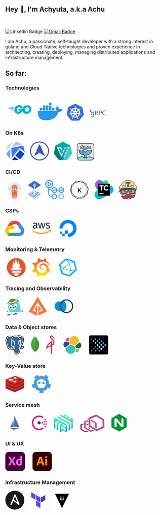 ## Hey 👋, I'm Achyuta, a.k.a Achu
<br>

![Linkedin Badge](https://img.shields.io/badge/LinkedIn-blue?style=flat&logo=linkedin&labelColor=blue&link=https://www.linkedin.com/in/aka-achu/) [![Gmail Badge](https://img.shields.io/badge/Gmail-red?style=flat-square&logo=Gmail&logoColor=white&link=mailto:aka.achu.1612@gmail.com)](mailto:aka.achu.1612@gmail.com)



I am Achu, a passionate, self-taught developer with a strong interest in golang and Cloud-Native technologies and proven experience in architecting, creating, deploying, managing distributed applications and infrastructure management.


## So far:

### Technologies

<p float="left">
    <td><img src="https://raw.githubusercontent.com/aka-achu/aka-achu/main/assets/languages/go.png"  height="80"/></td>
    <td><img src="https://raw.githubusercontent.com/aka-achu/aka-achu/main/assets/deployment/docker.png"  height="60"/></td>    
    <td><img src="https://raw.githubusercontent.com/aka-achu/aka-achu/main/assets/deployment/k8s.png"  height="60" style="padding-right: 10px"/></td>
    <td><img src="https://raw.githubusercontent.com/aka-achu/aka-achu/main/assets/frameworks/grpc.png"  height="55"/></td>
</p>

### On K8s

<p float="left">
    <td><img src="https://raw.githubusercontent.com/aka-achu/aka-achu/main/assets/kube/kubeflow.png"  height="60" style="padding-right: 10px"/></td>
    <td><img src="https://raw.githubusercontent.com/aka-achu/aka-achu/main/assets/kube/metallb.png"  height="60" style="padding-right: 10px"/></td>
    <td><img src="https://raw.githubusercontent.com/aka-achu/aka-achu/main/assets/kube/kubevirt.png"  height="60" style="padding-right: 10px"/></td>
    <td><img src="https://raw.githubusercontent.com/aka-achu/aka-achu/main/assets/deployment/openfaas.png"  height="55"/></td>
</p>

### CI/CD

<p float="left">
    <td><img src="https://raw.githubusercontent.com/aka-achu/aka-achu/main/assets/ci_cd/argo.png"  height="60"/></td>   
    <td><img src="https://raw.githubusercontent.com/aka-achu/aka-achu/main/assets/ci_cd/fluxcd.png"  height="60"/></td>
    <td><img src="https://raw.githubusercontent.com/aka-achu/aka-achu/main/assets/ci_cd/git_actions.png"  height="60" style="padding-right: 10px"/></td>
    <td><img src="https://raw.githubusercontent.com/aka-achu/aka-achu/main/assets/ci_cd/keel.png"  height="60"  style="padding-right: 10px"/></td>
    <td><img src="https://raw.githubusercontent.com/aka-achu/aka-achu/main/assets/ci_cd/teamcity.png"  height="60"  style="padding-right: 10px"/></td>
    <td><img src="https://raw.githubusercontent.com/aka-achu/aka-achu/main/assets/ci_cd/travis.png"  height="60"/></td>
</p>

### CSPs

<p float="left">
    <td><img src="https://raw.githubusercontent.com/aka-achu/aka-achu/main/assets/csp/google-cloud.png"  height="60" style="padding-right: 20px"/></td>    
    <td><img src="https://raw.githubusercontent.com/aka-achu/aka-achu/main/assets/csp/aws.png"  height="60" style="padding-right: 20px"/></td>
    <td><img src="https://raw.githubusercontent.com/aka-achu/aka-achu/main/assets/csp/digital_ocean.png"  height="60"/></td>
</p>

### Monitoring & Telemetry

<p float="left">
    <td><img src="https://raw.githubusercontent.com/aka-achu/aka-achu/main/assets/telemetry/prometheus.png"  height="60" style="padding-right: 10px"/></td>
    <td><img src="https://raw.githubusercontent.com/aka-achu/aka-achu/main/assets/telemetry/grafana.png"  height="60" style="padding-right: 20px"/></td>
    <td><img src="https://raw.githubusercontent.com/aka-achu/aka-achu/main/assets/telemetry/telegraf.png"  height="60"/></td>
</p>

### Tracing and Observability

<p float="left">
    <td><img src="https://raw.githubusercontent.com/aka-achu/aka-achu/main/assets/observability/jaeger.png"  height="60" style="padding-right: 10px"/></td>
    <td><img src="https://raw.githubusercontent.com/aka-achu/aka-achu/main/assets/observability/zipkin.png"  height="60" style="padding-right: 20px"/></td>
    <td><img src="https://raw.githubusercontent.com/aka-achu/aka-achu/main/assets/observability/kiali.png"  height="60"/></td>
</p>

### Data & Object stores

<p float="left">
    <td><img src="https://raw.githubusercontent.com/aka-achu/aka-achu/main/assets/data_store/postgresql.png"  height="60"/></td>
    <td><img src="https://raw.githubusercontent.com/aka-achu/aka-achu/main/assets/data_store/mongodb.png"  height="60"/></td>
    <td><img src="https://raw.githubusercontent.com/aka-achu/aka-achu/main/assets/data_store/minio.png"  height="60" style="padding-right: 20px"/></td>
    <td><img src="https://raw.githubusercontent.com/aka-achu/aka-achu/main/assets/data_store/elasticsearch.png"  height="60" style="padding-right: 20px"/></td>
    <td><img src="https://raw.githubusercontent.com/aka-achu/aka-achu/main/assets/data_store/presto-logo.png"  height="60"/></td>
</p>

### Key-Value store

<p float="left">
    <td><img src="https://raw.githubusercontent.com/aka-achu/aka-achu/main/assets/kv/redis.png"  height="60" style="padding-right: 20px"/></td>
    <td><img src="https://raw.githubusercontent.com/aka-achu/aka-achu/main/assets/kv/etcd.png"  height="60"/></td>    
</p>

### Service mesh

<p float="left">
    <td><img src="https://raw.githubusercontent.com/aka-achu/aka-achu/main/assets/service_mesh/istio.png"  height="60" style="padding-right: 10px" /></td>
    <td><img src="https://raw.githubusercontent.com/aka-achu/aka-achu/main/assets/service_mesh/consul.png"  height="60" style="padding-right: 10px"/></td>
    <td><img src="https://raw.githubusercontent.com/aka-achu/aka-achu/main/assets/service_mesh/linkerd.png"  height="55" style="padding-right: 20px"/></td>
    <td><img src="https://raw.githubusercontent.com/aka-achu/aka-achu/main/assets/service_mesh/envoy.png"  height="55" style="padding-right: 10px"/></td>
    <td><img src="https://raw.githubusercontent.com/aka-achu/aka-achu/main/assets/service_mesh/nginx.png"  height="60"/></td>
</p>

### UI & UX

<p float="left">
    <td><img src="https://raw.githubusercontent.com/aka-achu/aka-achu/main/assets/ui_ux/xd.png"  height="60" style="padding-right: 20px" /></td>
    <td><img src="https://raw.githubusercontent.com/aka-achu/aka-achu/main/assets/ui_ux/illustrator.png"  height="60"/></td>
</p>

### Infrastructure Management

<p float="left">
    <td><img src="https://raw.githubusercontent.com/aka-achu/aka-achu/main/assets/infrastructure/ansible.png"  height="60" style="padding-right: 10px" /></td>
    <td><img src="https://raw.githubusercontent.com/aka-achu/aka-achu/main/assets/infrastructure/terraform.png"  height="60" style="padding-right: 10px" /></td>
    <td><img src="https://raw.githubusercontent.com/aka-achu/aka-achu/main/assets/secret/vault.png"  height="60"/></td>
</p>